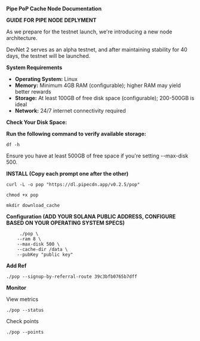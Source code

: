 **Pipe PoP Cache Node Documentation**


**GUIDE FOR PIPE NODE DEPLYMENT**


As we prepare for the testnet launch, we're introducing a new node architecture. 

DevNet 2 serves as an alpha testnet, and after maintaining stability for 40 days, the testnet will be launched.



**System Requirements**  

- **Operating System:** Linux  
- **Memory:** Minimum 4GB RAM (configurable); higher RAM may yield better rewards  
- **Storage:** At least 100GB of free disk space (configurable); 200-500GB is ideal  
- **Network:** 24/7 internet connectivity required

**Check Your Disk Space:**

**Run the following command to verify available storage:**

	df -h

Ensure you have at least 500GB of free space if you're setting --max-disk 500.
		

**INSTALL (Copy each prompt one after the other)**


	curl -L -o pop "https://dl.pipecdn.app/v0.2.5/pop"

	chmod +x pop

	mkdir download_cache




**Configuration (ADD YOUR SOLANA PUBLIC ADDRESS, CONFIGURE BASED ON YOUR OPERATING SYSTEM SPECS)**

	     ./pop \
  		--ram 8 \
  		--max-disk 500 \
		--cache-dir /data \
 		--pubKey "public key"
	



**Add Ref**

	./pop --signup-by-referral-route 39c3bfb0765b7dff




**Monitor**

View metrics

	./pop --status

Check points

	./pop --points

